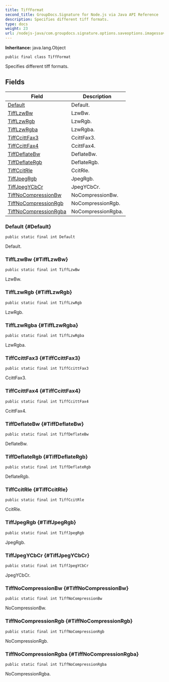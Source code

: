 ```yaml
---
title: TiffFormat
second_title: GroupDocs.Signature for Node.js via Java API Reference
description: Specifies different tiff formats.
type: docs
weight: 23
url: /nodejs-java/com.groupdocs.signature.options.saveoptions.imagessaveoptions/tiffformat/
---
```

**Inheritance:**
java.lang.Object
```
public final class TiffFormat
```

Specifies different tiff formats.
## Fields

| Field | Description |
| --- | --- |
| [Default](#Default) | Default. |
| [TiffLzwBw](#TiffLzwBw) | LzwBw. |
| [TiffLzwRgb](#TiffLzwRgb) | LzwRgb. |
| [TiffLzwRgba](#TiffLzwRgba) | LzwRgba. |
| [TiffCcittFax3](#TiffCcittFax3) | CcittFax3. |
| [TiffCcittFax4](#TiffCcittFax4) | CcittFax4. |
| [TiffDeflateBw](#TiffDeflateBw) | DeflateBw. |
| [TiffDeflateRgb](#TiffDeflateRgb) | DeflateRgb. |
| [TiffCcitRle](#TiffCcitRle) | CcitRle. |
| [TiffJpegRgb](#TiffJpegRgb) | JpegRgb. |
| [TiffJpegYCbCr](#TiffJpegYCbCr) | JpegYCbCr. |
| [TiffNoCompressionBw](#TiffNoCompressionBw) | NoCompressionBw. |
| [TiffNoCompressionRgb](#TiffNoCompressionRgb) | NoCompressionRgb. |
| [TiffNoCompressionRgba](#TiffNoCompressionRgba) | NoCompressionRgba. |
### Default {#Default}
```
public static final int Default
```


Default.

### TiffLzwBw {#TiffLzwBw}
```
public static final int TiffLzwBw
```


LzwBw.

### TiffLzwRgb {#TiffLzwRgb}
```
public static final int TiffLzwRgb
```


LzwRgb.

### TiffLzwRgba {#TiffLzwRgba}
```
public static final int TiffLzwRgba
```


LzwRgba.

### TiffCcittFax3 {#TiffCcittFax3}
```
public static final int TiffCcittFax3
```


CcittFax3.

### TiffCcittFax4 {#TiffCcittFax4}
```
public static final int TiffCcittFax4
```


CcittFax4.

### TiffDeflateBw {#TiffDeflateBw}
```
public static final int TiffDeflateBw
```


DeflateBw.

### TiffDeflateRgb {#TiffDeflateRgb}
```
public static final int TiffDeflateRgb
```


DeflateRgb.

### TiffCcitRle {#TiffCcitRle}
```
public static final int TiffCcitRle
```


CcitRle.

### TiffJpegRgb {#TiffJpegRgb}
```
public static final int TiffJpegRgb
```


JpegRgb.

### TiffJpegYCbCr {#TiffJpegYCbCr}
```
public static final int TiffJpegYCbCr
```


JpegYCbCr.

### TiffNoCompressionBw {#TiffNoCompressionBw}
```
public static final int TiffNoCompressionBw
```


NoCompressionBw.

### TiffNoCompressionRgb {#TiffNoCompressionRgb}
```
public static final int TiffNoCompressionRgb
```


NoCompressionRgb.

### TiffNoCompressionRgba {#TiffNoCompressionRgba}
```
public static final int TiffNoCompressionRgba
```


NoCompressionRgba.


